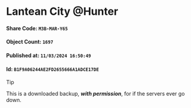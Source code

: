 # Lantean City @Hunter

#### Share Code: ```M3B-MAR-Y65```
#### Object Count: ```1697```
#### Published at: ```11/03/2024 16:50:49```
#### Id: ```B1F9A06244AE2FD2655666A1ADCE17DE```

> [!TIP]
> This is a downloaded backup, ***with permission***, for if the servers ever go down.

